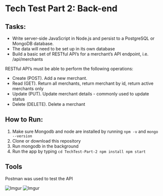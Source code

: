 # Tech Test Part 2: Back-end

## Tasks:
- Write server-side JavaScript in Node.js and persist to a PostgreSQL or MongoDB database. 
- The data will need to be set up in its own database
- Build a basic set of RESTful API’s for a merchant’s API endpoint, i.e. /api/merchants

RESTful API’s must be able to perform the following operations:
- Create (POST). Add a new merchant.
- Read (GET). Return all merchants, return merchant by id, return active merchants only
- Update (PUT). Update merchant details - commonly used to update status
- Delete (DELETE). Delete a merchant

## How to Run:
1. Make sure Mongodb and node are installed by running `npm -v` and `mongo --version`
2. Clone or download this repository
3. Run mongodb in the background
4. Run the app by typing 
   `cd TechTest-Part-2
    npm install
    npm start
   `
## Tools
Postman was used to test the API

![Imgur](https://i.imgur.com/7dlf2e0.png)
![Imgur](https://i.imgur.com/ylDGu0l.png)
